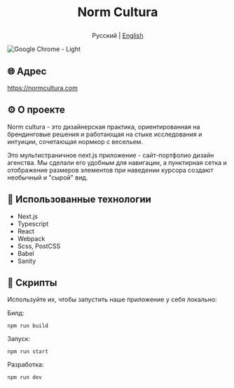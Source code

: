 # <p align="center">Norm Cultura</p>

<p align="center">
  <span>Русский</span> |
  <a href="https://github.com/herehavetheseflowers/normcultura/blob/main/README.en.md">English</a>
</p>

![Google Chrome - Light](https://herehavetheseflowers.tech/images/normcultura.png)

## 🌐 Адрес

https://normcultura.com

## ⚙️ О проекте

Norm cultura - это дизайнерская практика, ориентированная на брендинговые решения и работающая на стыке исследования и интуиции, сочетающая нормкор с весельем.

Это мультистраничное next.js приложение - сайт-портфолио дизайн агенства. Мы сделали его удобным для навигации, а пунктирная сетка и отображение размеров элементов при наведении курсора создают необычный и "сырой" вид.

## 🦾 Использованные технологии

- Next.js
- Typescript
- React
- Webpack
- Sсss, PostCSS
- Babel
- Sanity

## 📜 Скрипты

Используйте их, чтобы запустить наше приложение у себя локально:

Билд:

```
npm run build
```

Запуск:

```
npm run start
```

Разработка:

```
npm run dev
```
